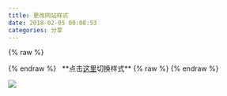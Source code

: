 ```yaml
---
title: 更改网站样式
date: 2018-02-05 00:08:53
categories: 分享
---
```

{% raw %}
<div class="aplayer" id="aplayer-darling"></div>
<script>
$(function () {
    $.ajax({
        url: 'https://api.i-meto.com/meting/api?server=netease&type=song&id=531051597',
        success: function (list) {
            var ap = new APlayer({
                element: document.getElementById('aplayer-darling'),
                showlrc: 3,
                theme: '#ad7a86',
                mode: 'random',
                music: JSON.parse(list)[0]
            });
            window.aplayers || (window.aplayers = []);
            window.aplayers.push(ap);
        }
    })
})
</script>
{% endraw %}
&nbsp;
**点击<a href="javascript:;" id="darling-trigger">这里</a>切换样式**
{% raw %}
<script>
$('#darling-trigger').click(function () {
    var $body = $('body');
    if ($body.hasClass('theme-ievii')) {
        $body.removeClass('theme-ievii');
    }
    else {
        $body.addClass('theme-ievii');
    }
});
</script>
{% endraw %}

![](https://ievii.com/images/ievii-banner01.jpg)
